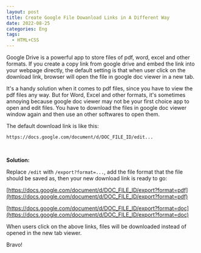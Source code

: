 ```yaml
---
layout: post
title: Create Google File Dowanload Links in A Different Way
date: 2022-08-25
categories: Eng
tags:
  - HTML+CSS
---
```


Google Drive is a powerful app to store files of pdf, word, excel and other formats. If you create a copy link from google drive and embed the link into your webpage directly, the default setting is that when user click on the download link, browser will open the file in google doc viewer in a new tab.

It's a handy solution when it comes to pdf files, since you have to view the pdf files any way. But for Word, Excel and other formats, it's sometimes annoying because google doc viewer may not be your first choice app to open and edit files. You have to download the files in google doc viewer window again and then use an other softwares to open them.

The default download link is like this:

`https://docs.google.com/document/d/DOC_FILE_ID/edit...`

<br>

**Solution:**

Replace `/edit` with `/export?format=...`, add the file format that the file should be saved as, then your new download link is ready to go:

[https://docs.google.com/document/d/DOC_FILE_ID/export?format=pdf](https://docs.google.com/document/d/DOC_FILE_ID/export?format=pdf)

[https://docs.google.com/document/d/DOC_FILE_ID/export?format=doc](https://docs.google.com/document/d/DOC_FILE_ID/export?format=doc)

When users click on the above links, files will be downloaded instead of opened in the new tab viewer.

Bravo!

<br>
